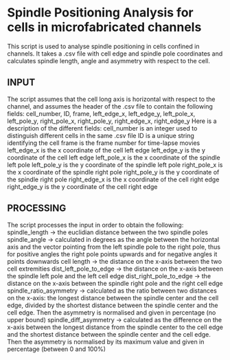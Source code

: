 # Spindle Positioning Analysis for cells in microfabricated channels

This script is used to analyse spindle positioning in cells confined in channels. It takes a .csv file with cell edge and spindle pole coordinates and calculates spindle length, angle and asymmetry with respect to the cell.

## INPUT
The script assumes that the cell long axis is horizontal with respect to the channel, and assumes the header of the .csv file to contain the following fields:
cell_number, ID, frame, left_edge_x, left_edge_y, left_pole_x, left_pole_y, right_pole_x, right_pole_y, right_edge_x, right_edge_y
Here is a description of the different fields:
cell_number is an integer used to distinguish different cells in the same .csv file
ID is a unique string identifying the cell
frame is the frame number for time-lapse movies
left_edge_x is the x coordinate of the cell left edge
left_edge_y is the y coordinate of the cell left edge
left_pole_x is the x coordinate of the spindle left pole
left_pole_y is the y coordinate of the spindle left pole
right_pole_x is the x coordinate of the spindle right pole
right_pole_y is the y coordinate of the spindle right pole
right_edge_x is the x coordinate of the cell right edge
right_edge_y is the y coordinate of the cell right edge

## PROCESSING
The script processes the input in order to obtain the following:
spindle_length -> the euclidian distance between the two spindle poles
spindle_angle -> calculated in degrees as the angle between the horizontal axis and the vector pointing from the left spindle pole to the right pole, thus for positive angles the right pole points upwards and for negative angles it points downwards
cell length -> the distance on the x-axis between the two cell extremities
dist_left_pole_to_edge -> the distance on the x-axis between the spindle left pole and the left cell edge
dist_right_pole_to_edge -> the distance on the x-axis between the spindle right pole and the right cell edge
spindle_ratio_asymmetry -> calculated as the ratio between two distances on the x-axis: the longest distance between the spindle center and the cell edge, divided by the shortest distance between the spindle center and the cell edge. Then the asymmetry is normalised and given in percentage (no upper bound)
spindle_diff_asymmetry -> calculated as the difference on the x-axis between the longest distance from the spindle center to the cell edge and the shortest distance between the spindle center and the cell edge. Then the asymmetry is normalised by its maximum value and given in percentage (between 0 and 100%)
